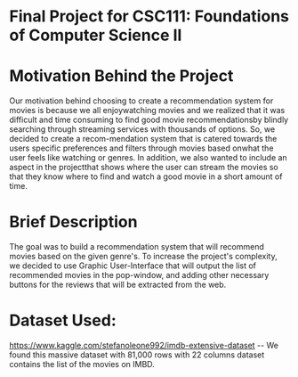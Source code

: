 # Final Project for CSC111: Foundations of Computer Science II 



# Motivation Behind the Project
Our motivation behind choosing to create a recommendation system for movies is because we all enjoywatching movies and we realized that it was difficult and time consuming to find good movie recommendationsby blindly searching through streaming services with thousands of options.  So, we decided to create a recom-mendation system that is catered towards the users specific preferences and filters through movies based onwhat the user feels like watching or genres.  In addition, we also wanted to include an aspect in the projectthat shows where the user can stream the movies so that they know where to find and watch a good movie in a short amount of time.  

# Brief Description
The goal was to build a recommendation system that will recommend movies based on the given genre's. To increase the project's complexity, we decided to use Graphic User-Interface that will output the list of recommended movies in the pop-window, and adding other necessary buttons for the reviews that will be extracted from the web.


# Dataset Used: 
https://www.kaggle.com/stefanoleone992/imdb-extensive-dataset -- We found this massive dataset with 81,000 rows with 22 columns dataset contains the list of the movies on IMBD.   
